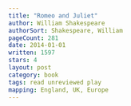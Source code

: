 ```yaml
---
title: "Romeo and Juliet"
author: William Shakespeare
authorSort: Shakespeare, William
pageCount: 281
date: 2014-01-01
written: 1597
stars: 4
layout: post
category: book
tags: read unreviewed play
mapping: England, UK, Europe
---
```

